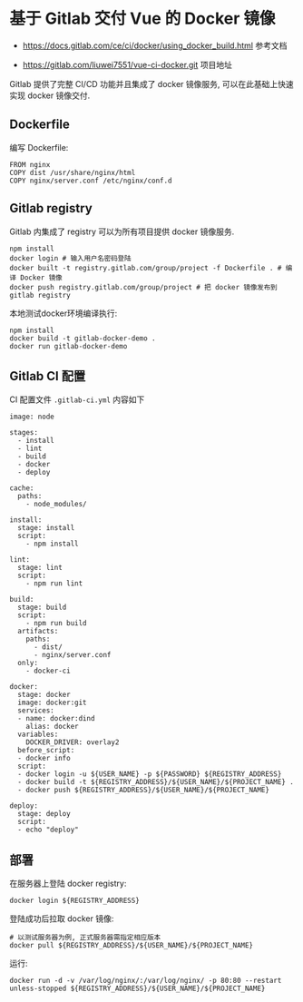# 基于 Gitlab 交付 Vue 的 Docker 镜像

* https://docs.gitlab.com/ce/ci/docker/using_docker_build.html
参考文档

* https://gitlab.com/liuwei7551/vue-ci-docker.git
项目地址

Gitlab 提供了完整 CI/CD 功能并且集成了 docker 镜像服务, 可以在此基础上快速实现 docker 镜像交付.

## Dockerfile

编写 Dockerfile:

```
FROM nginx
COPY dist /usr/share/nginx/html
COPY nginx/server.conf /etc/nginx/conf.d
```

## Gitlab registry

Gitlab 内集成了 registry 可以为所有项目提供 docker 镜像服务. 

```
npm install
docker login # 输入用户名密码登陆
docker built -t registry.gitlab.com/group/project -f Dockerfile . # 编译 Docker 镜像
docker push registry.gitlab.com/group/project # 把 docker 镜像发布到 gitlab registry
```

本地测试docker环境编译执行:

```
npm install
docker build -t gitlab-docker-demo .
docker run gitlab-docker-demo
```

## Gitlab CI 配置

CI 配置文件 `.gitlab-ci.yml` 内容如下

```
image: node

stages:
  - install
  - lint
  - build
  - docker
  - deploy
  
cache:
  paths:
    - node_modules/

install:
  stage: install
  script: 
    - npm install
    
lint:
  stage: lint
  script:
    - npm run lint
    
build:
  stage: build
  script:
    - npm run build
  artifacts:
    paths:
      - dist/
      - nginx/server.conf
  only:
    - docker-ci
    
docker:
  stage: docker
  image: docker:git
  services:
  - name: docker:dind
    alias: docker
  variables:
    DOCKER_DRIVER: overlay2
  before_script:
  - docker info
  script:
  - docker login -u ${USER_NAME} -p ${PASSWORD} ${REGISTRY_ADDRESS}
  - docker build -t ${REGISTRY_ADDRESS}/${USER_NAME}/${PROJECT_NAME} .
  - docker push ${REGISTRY_ADDRESS}/${USER_NAME}/${PROJECT_NAME}

deploy:
  stage: deploy
  script:
  - echo "deploy"
```

## 部署

在服务器上登陆 docker registry:

```
docker login ${REGISTRY_ADDRESS}
```

登陆成功后拉取 docker 镜像:

```
# 以测试服务器为例, 正式服务器需指定相应版本
docker pull ${REGISTRY_ADDRESS}/${USER_NAME}/${PROJECT_NAME}
```

运行:

```
docker run -d -v /var/log/nginx/:/var/log/nginx/ -p 80:80 --restart unless-stopped ${REGISTRY_ADDRESS}/${USER_NAME}/${PROJECT_NAME}
```
